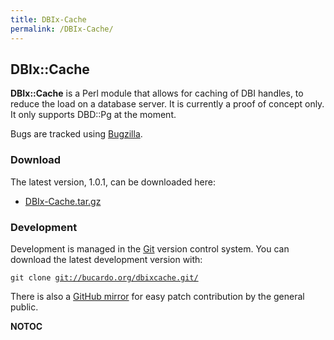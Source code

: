 ```yaml
---
title: DBIx-Cache
permalink: /DBIx-Cache/
---
```


DBIx::Cache
-----------

**DBIx::Cache** is a Perl module that allows for caching of DBI handles, to reduce the load on a database server. It is currently a proof of concept only. It only supports DBD::Pg at the moment.

Bugs are tracked using [Bugzilla](http://bucardo.org/bugzilla/).

### Download

The latest version, 1.0.1, can be downloaded here:

-   [DBIx-Cache.tar.gz](http://bucardo.org/downloads/DBIx-Cache-1.0.1.tar.gz)

### Development

Development is managed in the [Git](http://git-scm.com/) version control system. You can download the latest development version with:

`git clone `[`git://bucardo.org/dbixcache.git/`](git://bucardo.org/dbixcache.git/)

There is also a [GitHub mirror](http://github.com/bucardo/dbixcache) for easy patch contribution by the general public.

__NOTOC__